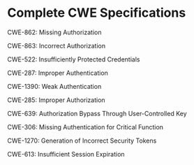 

# Complete CWE Specifications

CWE-862: Missing Authorization

CWE-863: Incorrect Authorization

CWE-522: Insufficiently Protected Credentials

CWE-287: Improper Authentication

CWE-1390: Weak Authentication

CWE-285: Improper Authorization

CWE-639: Authorization Bypass Through User-Controlled Key

CWE-306: Missing Authentication for Critical Function

CWE-1270: Generation of Incorrect Security Tokens

CWE-613: Insufficient Session Expiration